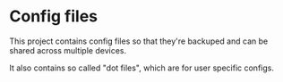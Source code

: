# Config files

This project contains config files so that they're backuped and can be shared
across multiple devices.

It also contains so called "dot files", which are for user specific configs.
